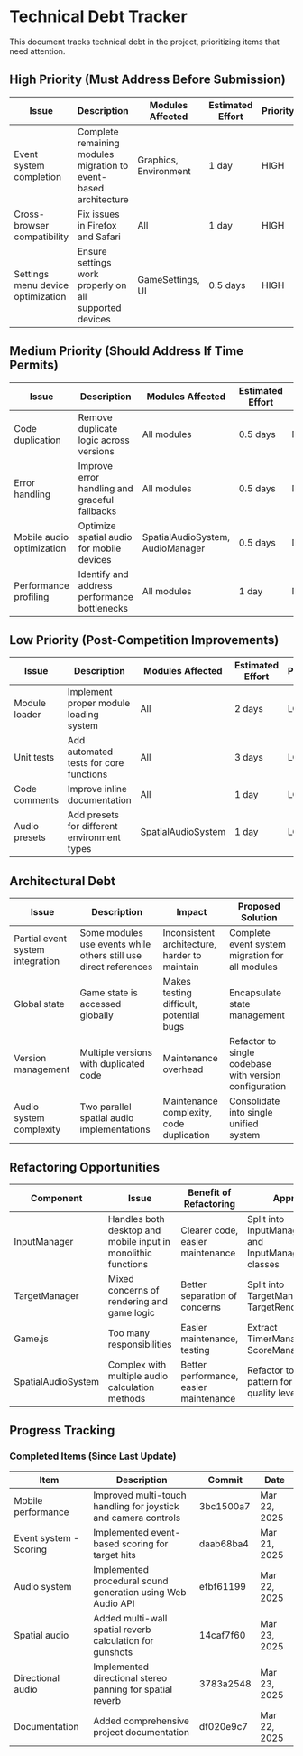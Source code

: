 # Technical Debt Tracker

This document tracks technical debt in the project, prioritizing items that need attention.

## High Priority (Must Address Before Submission)

| Issue | Description | Modules Affected | Estimated Effort | Priority |
|-------|-------------|------------------|------------------|----------|
| Event system completion | Complete remaining modules migration to event-based architecture | Graphics, Environment | 1 day | HIGH |
| Cross-browser compatibility | Fix issues in Firefox and Safari | All | 1 day | HIGH |
| Settings menu device optimization | Ensure settings work properly on all supported devices | GameSettings, UI | 0.5 days | HIGH |

## Medium Priority (Should Address If Time Permits)

| Issue | Description | Modules Affected | Estimated Effort | Priority |
|-------|-------------|------------------|------------------|----------|
| Code duplication | Remove duplicate logic across versions | All modules | 0.5 days | MEDIUM |
| Error handling | Improve error handling and graceful fallbacks | All modules | 0.5 days | MEDIUM |
| Mobile audio optimization | Optimize spatial audio for mobile devices | SpatialAudioSystem, AudioManager | 0.5 days | MEDIUM |
| Performance profiling | Identify and address performance bottlenecks | All modules | 1 day | MEDIUM |

## Low Priority (Post-Competition Improvements)

| Issue | Description | Modules Affected | Estimated Effort | Priority |
|-------|-------------|------------------|------------------|----------|
| Module loader | Implement proper module loading system | All | 2 days | LOW |
| Unit tests | Add automated tests for core functions | All | 3 days | LOW |
| Code comments | Improve inline documentation | All | 1 day | LOW |
| Audio presets | Add presets for different environment types | SpatialAudioSystem | 1 day | LOW |

## Architectural Debt

| Issue | Description | Impact | Proposed Solution |
|-------|-------------|--------|-------------------|
| Partial event system integration | Some modules use events while others still use direct references | Inconsistent architecture, harder to maintain | Complete event system migration for all modules |
| Global state | Game state is accessed globally | Makes testing difficult, potential bugs | Encapsulate state management |
| Version management | Multiple versions with duplicated code | Maintenance overhead | Refactor to single codebase with version configuration |
| Audio system complexity | Two parallel spatial audio implementations | Maintenance complexity, code duplication | Consolidate into single unified system |

## Refactoring Opportunities

| Component | Issue | Benefit of Refactoring | Approach |
|-----------|-------|------------------------|----------|
| InputManager | Handles both desktop and mobile input in monolithic functions | Clearer code, easier maintenance | Split into InputManagerDesktop and InputManagerMobile classes |
| TargetManager | Mixed concerns of rendering and game logic | Better separation of concerns | Split into TargetManager and TargetRenderer |
| Game.js | Too many responsibilities | Easier maintenance, testing | Extract TimerManager, ScoreManager, etc. |
| SpatialAudioSystem | Complex with multiple audio calculation methods | Better performance, easier maintenance | Refactor to strategy pattern for different quality levels |

## Progress Tracking

### Completed Items (Since Last Update)

| Item | Description | Commit | Date |
|------|-------------|--------|------|
| Mobile performance | Improved multi-touch handling for joystick and camera controls | 3bc1500a7 | Mar 22, 2025 |
| Event system - Scoring | Implemented event-based scoring for target hits | daab68ba4 | Mar 21, 2025 |
| Audio system | Implemented procedural sound generation using Web Audio API | efbf61199 | Mar 22, 2025 |
| Spatial audio | Added multi-wall spatial reverb calculation for gunshots | 14caf7f60 | Mar 23, 2025 |
| Directional audio | Implemented directional stereo panning for spatial reverb | 3783a2548 | Mar 23, 2025 |
| Documentation | Added comprehensive project documentation | df020e9c7 | Mar 22, 2025 |
